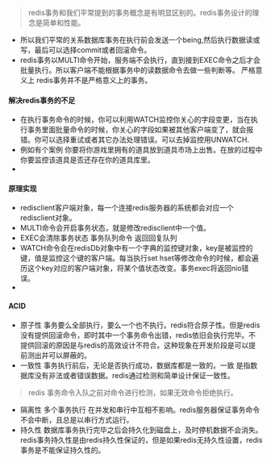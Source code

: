 

> redis事务和我们平常提到的事务概念是有明显区别的。redis事务设计的理念是简单和性能。
- 所以我们平常的关系数据库事务在执行前会发送一个being,然后执行数据读或写，最后可以选择commit或者回滚命令。
- redis事务以MULTI命令开始，服务端不会执行，直到接到EXEC命令之后才会批量执行。所以客户端不能根据事务中的读数据命令去做一些判断等。
严格意义上 redis事务并不是严格意义上的事务。


#### 解决redis事务的不足

- 在执行事务命令的时候，你可以利用WATCH监控你关心的字段变更，当在执行事务里面批量命令的时候，你关心的字段如果被其他客户端变了，就会报错。你可以选择重试或者其它办法处理错误。可以去掉监控用UNWATCH.
- 例如有个案例 你要将你游戏里拥有的道具放到道具市场上出售。在放的过程中 你要监控该道具是否还存在你的道具库里。
- 

#### 原理实现

- redisclient客户端对象，每一个连接redis服务器的系统都会对应一个redisclient对象。
- MULTI命令会开启事务状态，就是修改redisclient中一个值。
- EXEC会清除事务状态 事务队列命令 返回回复队列
- WATCH命令会在redisDb对象中有一个字典的监控键对象，key是被监控的键，值是监控这个键的客户端。每当执行set hset等修改命令的时候，都会遍历这个key对应的客户端对象，将某个值状态改变。事务exec将返回nio错误。
- 

#### ACID
- 原子性 事务要么全部执行，要么一个也不执行。redis符合原子性。但是redis没有提供回滚命令，即时其中一个事务命令出错，redis依旧会执行完毕。不提供回滚的原因是与redis的高效设计不符合。这种现象在开发阶段是可以提前测出并可以屏蔽的。
- 一致性 事务执行前后，无论是否执行成功，数据库都是一致的。一致 是指数据库没有非法或者错误数据。redis通过检测和简单设计保证一致性。
> redis 事务命令入队之前对命令进行检测，如果无效命令拒绝执行。
- 隔离性 多个事务执行 在并发和串行中互相不影响。redis服务器保证事务命令不会中断，且总是以串行方式运行。
- 持久性 数据库事务执行完毕之后会持久化到磁盘上，及时停机数据不会消失。redis事务持久性是由redis持久性保证的，但是如果redis无持久性设置，redis事务是不能保证持久性的。